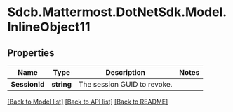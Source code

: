# Sdcb.Mattermost.DotNetSdk.Model.InlineObject11
## Properties

Name | Type | Description | Notes
------------ | ------------- | ------------- | -------------
**SessionId** | **string** | The session GUID to revoke. | 

[[Back to Model list]](../README.md#documentation-for-models) [[Back to API list]](../README.md#documentation-for-api-endpoints) [[Back to README]](../README.md)

